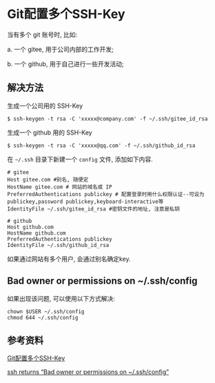 # Git配置多个SSH-Key

当有多个  git  账号时, 比如:

a. 一个 gitee, 用于公司内部的工作开发;

b. 一个 github, 用于自己进行一些开发活动;

## 解决方法

生成一个公司用的 SSH-Key

```shell
$ ssh-keygen -t rsa -C 'xxxxx@company.com' -f ~/.ssh/gitee_id_rsa
```

生成一个 github 用的 SSH-Key

```shell
$ ssh-keygen -t rsa -C 'xxxxx@qq.com' -f ~/.ssh/github_id_rsa
```

在 `~/.ssh` 目录下新建一个 `config` 文件, 添加如下内容.

```
# gitee
Host gitee.com #别名, 随便定
HostName gitee.com # 网站的域名或 IP
PreferredAuthentications publickey # 配置登录时用什么权限认证--可设为publickey,password publickey,keyboard-interactive等
IdentityFile ~/.ssh/gitee_id_rsa #密钥文件的地址, 注意是私钥

# github
Host github.com
HostName github.com
PreferredAuthentications publickey
IdentityFile ~/.ssh/github_id_rsa
```

如果通过网站有多个用户, 会通过别名确定key.

## Bad owner or permissions on ~/.ssh/config

如果出现该问题, 可以使用以下方式解决:

```shell
chown $USER ~/.ssh/config
chmod 644 ~/.ssh/config
```

## 参考资料

[Git配置多个SSH-Key](https://gitee.com/help/articles/4229#article-header0)

[ssh returns “Bad owner or permissions on ~/.ssh/config”](https://serverfault.com/questions/253313/ssh-returns-bad-owner-or-permissions-on-ssh-config)

